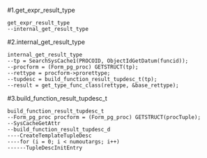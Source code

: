 #1.get_expr_result_type

```
get_expr_result_type
--internal_get_result_type
```

#2.internal_get_result_type

```
internal_get_result_type
--tp = SearchSysCache1(PROCOID, ObjectIdGetDatum(funcid));
--procform = (Form_pg_proc) GETSTRUCT(tp);
--rettype = procform->prorettype;
--tupdesc = build_function_result_tupdesc_t(tp);
--result = get_type_func_class(rettype, &base_rettype);
```

#3.build_function_result_tupdesc_t

```
build_function_result_tupdesc_t
--Form_pg_proc procform = (Form_pg_proc) GETSTRUCT(procTuple);
--SysCacheGetAttr
--build_function_result_tupdesc_d
----CreateTemplateTupleDesc
----for (i = 0; i < numoutargs; i++)
------TupleDescInitEntry
```
